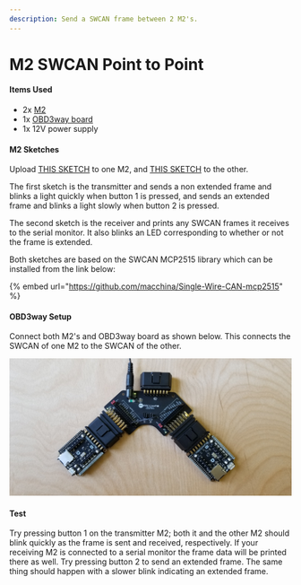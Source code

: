 ```yaml
---
description: Send a SWCAN frame between 2 M2's.
---
```


# M2 SWCAN Point to Point

#### Items Used

* 2x [M2](https://www.macchina.cc/catalog/m2-boards/m2-under-dash)
* 1x [OBD3way board](https://www.macchina.cc/catalog/tools/obd3way)
* 1x 12V power supply

#### M2 Sketches

Upload [THIS SKETCH](https://gist.github.com/kenny-macchina/13044469072597d928c02c67c39678fa) to one M2, and [THIS SKETCH](https://gist.github.com/kenny-macchina/55bda591e825ab0b52390a91e1b89962) to the other. 

The first sketch is the transmitter and sends a non extended frame and blinks a light quickly when button 1 is pressed, and sends an extended frame and blinks a light slowly when button 2 is pressed.

The second sketch is the receiver and prints any SWCAN frames it receives to the serial monitor. It also blinks an LED corresponding to whether or not the frame is extended.

Both sketches are based on the SWCAN MCP2515 library which can be installed from the link below:

{% embed url="https://github.com/macchina/Single-Wire-CAN-mcp2515" %}

#### OBD3way Setup

Connect both M2's and OBD3way board as shown below. This connects the SWCAN of one M2 to the SWCAN of the other.

![Use a single jumper to connect the SWCAN pins on both M2&apos;s.](../../.gitbook/assets/20200826_125500.jpg)

#### Test

Try pressing button 1 on the transmitter M2; both it and the other M2 should blink quickly as the frame is sent and received, respectively. If your receiving M2 is connected to a serial monitor the frame data will be printed there as well. Try pressing button 2 to send an extended frame. The same thing should happen with a slower blink indicating an extended frame.

